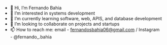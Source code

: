 - 👋 Hi, I’m Fernando Bahia
- 👀 I’m interested in systems development
- 🌱 I’m currently learning software, web, APIS, and database development
- 💞️ I’m looking to collaborate on projects and startups
- 📫 How to reach me: email - fernandosbahia06@gmail.com / Instagram - @fernando_.bahia

<!---
FernandoBahia/FernandoBahia is a ✨ special ✨ repository because its `README.md` (this file) appears on your GitHub profile.
You can click the Preview link to take a look at your changes.
--->
